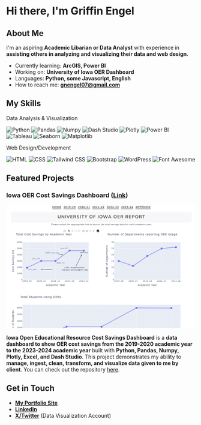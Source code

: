 # Hi there, I'm Griffin Engel

## About Me

I'm an aspiring **Academic Libarian or Data Analyst** with experience in **assisting others in analyzing and visualizing their data and web design**.

- Currently learning: **ArcGIS, Power BI**
- Working on: **University of Iowa OER Dashboard**
- Languages: **Python, some Javascript, English**
- How to reach me: **<gnengel07@gmail.com>**

## My Skills

Data Analysis & Visualization
  
![Python](https://img.shields.io/badge/Python-FFD43B?style=for-the-badge&logo=python&logoColor=blue)
![Pandas](https://img.shields.io/badge/Pandas-2C2D72?style=for-the-badge&logo=pandas&logoColor=white)
![Numpy](https://img.shields.io/badge/Numpy-777BB4?style=for-the-badge&logo=numpy&logoColor=white)
![Dash Studio](https://img.shields.io/badge/Dash%20Studio-red?style=for-the-badge)
![Plotly](https://img.shields.io/badge/Plotly-239120?style=for-the-badge&logo=plotly&logoColor=white)
![Power BI](https://img.shields.io/badge/PowerBI-F2C811?style=for-the-badge&logo=Power%20BI&logoColor=black)
![Tableau](https://img.shields.io/badge/Tableau-E97627?style=for-the-badge&logo=Tableau&logoColor=white)
![Seaborn](https://img.shields.io/badge/Seaborn-blue?style=for-the-badge)
![Matplotlib](https://img.shields.io/badge/Matplotlib-lightblue?style=for-the-badge)

Web Design/Development

![HTML](https://img.shields.io/badge/HTML5-E34F26?style=for-the-badge&logo=html5&logoColor=white)
![CSS](https://img.shields.io/badge/CSS3-1572B6?style=for-the-badge&logo=css3&logoColor=white)
![Tailwind CSS](https://img.shields.io/badge/Tailwind_CSS-38B2AC?style=for-the-badge&logo=tailwind-css&logoColor=white)
![Bootstrap](https://img.shields.io/badge/Bootstrap-563D7C?style=for-the-badge&logo=bootstrap&logoColor=white)
![WordPress](https://img.shields.io/badge/Wordpress-21759B?style=for-the-badge&logo=wordpress&logoColor=white)
![Font Awesome](https://img.shields.io/badge/Font_Awesome-339AF0?style=for-the-badge&logo=fontawesome&logoColor=white)

## Featured Projects

### Iowa OER Cost Savings Dashboard ([Link](https://university-of-iowa-oer-dashboard.onrender.com/))

![Project 1 Screenshot](oer-dash.png)

**Iowa Open Educational Resource Cost Savings Dashboard** is a **data dashboard to show OER cost savings from the 2019-2020 academic year to the 2023-2024 academic year** built with **Python, Pandas, Numpy, Plotly, Excel, and Dash Studio**. This project demonstrates my ability to **manage, ingest, clean, transform, and visualize data given to me by client**. You can check out the repository [here]([project_1_repository_link](https://github.com/GriffEngel/practicum-dash-app)).

## Get in Touch

- [**My Portfolio Site**](https://griffengel.github.io/)
- [**LinkedIn**](https://www.linkedin.com/in/griffin-engel-066b12224/)
- [**X/Twitter**](https://twitter.com/DataVizGriff) (Data Visualization Account)


<!---
CoreSNK/CoreSNK is a ✨ special ✨ repository because its `README.md` (this file) appears on your GitHub profile.
You can click the Preview link to take a look at your changes.
--->
